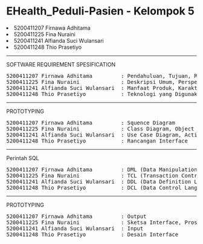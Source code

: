 # EHealth_Peduli-Pasien - Kelompok 5
<li>5200411207 Firnawa Adhitama</li>
<li>5200411225 Fina Nuraini </li>
<li>5200411241 Alfianda Suci Wulansari </li>
<li>5200411248 Thio Prasetiyo </li>

<hr>
SOFTWARE REQUIREMENT SPESIFICATION 
<pre>
5200411207 Firnawa Adhitama         : Pendahuluan, Tujuan, Ruang Lingkup, Definisi Istilah dan Singkatan, Referensi 
5200411225 Fina Nuraini             : Deskripsi Umum, Perspektif Produk,  Software Interface, Hardware Interface 
5200411241 Alfianda Suci Wulansari  : Manfaat Produk, Karakteristik User, Batasan-Batasan, Asumsi dan Ketergantungan.
5200411248 Thio Prasetiyo           : Teknologi yang Digunakan, Gambaran Umum Dokumen, Deskripsi Gambaran Umum, Kebutuhan Fungsional
</pre>
 
 <hr>
PROTOTYPING
<pre>
5200411207 Firnawa Adhitama         : Squence Diagram
5200411225 Fina Nuraini             : Class Diagram, Object Diagram
5200411241 Alfianda Suci Wulansari  : Use Case Diagram, Activity Diagram
5200411248 Thio Prasetiyo           : Rancangan Interface
</pre>
 
<hr>
Perintah SQL
<pre>
5200411207 Firnawa Adhitama         : DML (Data Manipulation Language)
5200411225 Fina Nuraini             : TCL (Transaction Control Language)
5200411241 Alfianda Suci Wulansari  : DDL (Data Definition Language)
5200411248 Thio Prasetiyo           : DCL (Data Control Language)
</pre>

<hr>
PROTOTYPING
<pre>
5200411207 Firnawa Adhitama         : Output
5200411225 Fina Nuraini             : Sketsa Interface, Proses
5200411241 Alfianda Suci Wulansari  : Input
5200411248 Thio Prasetiyo           : Desain Interface
 </pre>
 
